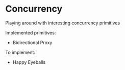 # Concurrency
Playing around with interesting concurrency primitives

Implemented primitives:
- Bidirectional Proxy

To implement:
- Happy Eyeballs
